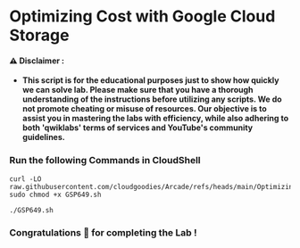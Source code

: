 #  Optimizing Cost with Google Cloud Storage


#### ⚠️ Disclaimer :
- **This script is for the educational purposes just to show how quickly we can solve lab. Please make sure that you have a thorough understanding of the instructions before utilizing any scripts. We do not promote cheating or  misuse of resources. Our objective is to assist you in mastering the labs with efficiency, while also adhering to both 'qwiklabs' terms of services and YouTube's community guidelines.**

### Run the following Commands in CloudShell 


```
curl -LO raw.githubusercontent.com/cloudgoodies/Arcade/refs/heads/main/Optimizing%20Cost%20with%20Google%20Cloud%20Storage/GSP649.sh
sudo chmod +x GSP649.sh

./GSP649.sh
```

### Congratulations 🎉 for completing the Lab !
